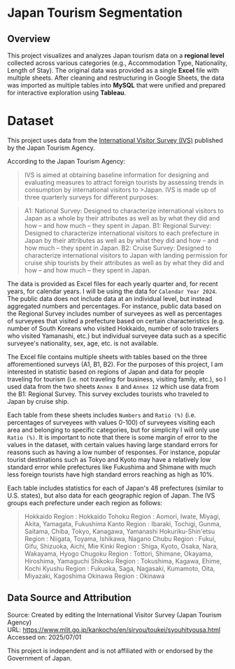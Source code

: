# Japan Tourism Segmentation

## Overview
This project visualizes and analyzes Japan tourism data on a **regional level** collected across various categories (e.g., Accommodation Type, Nationality, Length of Stay). The original data was provided as a single **Excel** file with multiple sheets. After cleaning and restructuring in Google Sheets, the data was imported as multiple tables into **MySQL** that were unified and prepared for interactive exploration using **Tableau**.

# Dataset
This project uses data from the [International Visitor Survey (IVS)](https://www.mlit.go.jp/kankocho/en/siryou/toukei/syouhityousa.html) published by the Japan Tourism Agency.

According to the Japan Tourism Agency:
>IVS is aimed at obtaining baseline information for designing and evaluating measures to attract foreign tourists by assessing trends in consumption by international visitors to >Japan. IVS is made up of three quarterly surveys for different purposes:

>A1: National Survey: Designed to characterize international visitors to Japan as a whole by their attributes as well as by what they did and how – and how much – they spent in Japan.
>B1: Regional Survey: Designed to characterize international visitors to each prefecture in Japan by their attributes as well as by what they did and how – and how much – they spent in Japan.
>B2: Cruise Survey: Designed to characterize international visitors to Japan with landing permission for cruise ship tourists by their attributes as well as by what they did and how – and how much – they spent in Japan.

The data is provided as Excel files for each yearly quarter and, for recent years, for calendar years. I will be using the data for `Calendar Year 2024`. The public data does not include data at an individual level, but instead aggregated numbers and percentages. For instance, public data based on the Regional Survey includes number of surveyees as well as percentages of surveyees that visited a prefecture based on certain characteristics (e.g. number of South Koreans who visited Hokkaido, number of solo travelers who visited Yamanashi, etc.) but individual surveyee data such as a specific surveyee's nationality, sex, age, etc. is not available.

The Excel file contains multiple sheets with tables based on the three afforementioned surveys (A1, B1, B2). For the purposes of this project, I am interested in statistic based on regions of Japan and data for people traveling for tourism (i.e. not traveling for business, visiting family, etc.), so I used data from the two sheets `Annex 8` and `Annex 12` which use data from the B1: Regional Survey. This survey excludes tourists who traveled to Japan by cruise ship.

Each table from these sheets includes `Numbers` and `Ratio (%)` (i.e. percentages of surveyees with values 0-100) of surveyees visiting each area and belonging to specific categories, but for simplicity I will only use `Ratio (%)`. It is important to note that there is some margin of error to the values in the dataset, with certain values having large standard errors for reasons such as having a low number of responses. For instance, popular tourist destinations such as Tokyo and Kyoto may have a relatively low standard error while prefectures like Fukushima and Shimane with much less foreign tourists have high standard errors reaching as high as 10%.

Each table includes statistics for each of Japan's 48 prefectures (similar to U.S. states), but also data for each geographic region of Japan. The IVS groups each prefecture under each region as follows:
> Hokkaido Region : Hokkaido
> Tohoku Region : Aomori, Iwate, Miyagi, Akita, Yamagata, Fukushima
> Kanto Region : Ibaraki, Tochigi, Gunma, Saitama, Chiba, Tokyo, Kanagawa, Yamanashi
> Hokuriku-Shin'etsu Region : Niigata, Toyama, Ishikawa, Nagano
> Chubu Region : Fukui, Gifu, Shizuoka, Aichi, Mie
> Kinki Region : Shiga, Kyoto, Osaka, Nara, Wakayama, Hyogo
> Chugoku Region : Tottori, Shimane, Okayama, Hiroshima, Yamaguchi
> Shikoku Region : Tokushima, Kagawa, Ehime, Kochi
> Kyushu Region : Fukuoka, Saga, Nagasaki, Kumamoto, Oita, Miyazaki, Kagoshima
> Okinawa Region : Okinawa

## Data Source and Attribution

Source: Created by editing the International Visitor Survey (Japan Tourism Agency)  
URL: https://www.mlit.go.jp/kankocho/en/siryou/toukei/syouhityousa.html  
Accessed on: 2025/07/01

This project is independent and is not affiliated with or endorsed by the Government of Japan.
